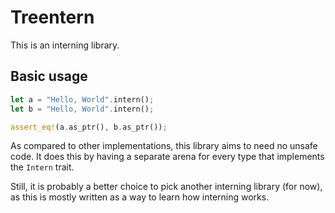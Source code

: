 # Treentern

This is an interning library.

## Basic usage

```rust
let a = "Hello, World".intern();
let b = "Hello, World".intern();

assert_eq!(a.as_ptr(), b.as_ptr());
```

As compared to other implementations, this library aims to need no unsafe code.
It does this by having a separate arena for every type that implements the `Intern` trait.

Still, it is probably a better choice to pick another interning library (for now),
as this is mostly written as a way to learn how interning works.
